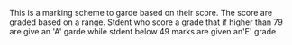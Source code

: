 This is a marking scheme to garde based on their score. The score are graded based on a range. Stdent who score a grade that if higher than 79 are give an 'A' garde while stdent below 49 marks are given an'E' grade
